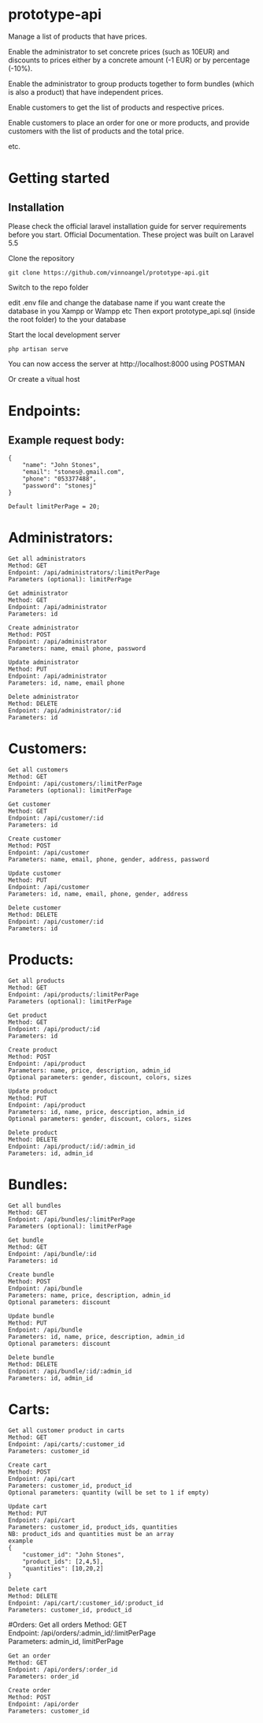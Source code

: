 # prototype-api

Manage a list of products that have prices. 

Enable the administrator to set concrete prices (such as 10EUR) and discounts to prices either by a concrete amount (-1 EUR) or by percentage (-10%). 

Enable the administrator to group products together to form bundles (which is also a product) that have independent prices. 

Enable customers to get the list of products and respective prices. 

Enable customers to place an order for one or more products, and provide customers with the list of products and the total price.

etc.


# Getting started

## Installation 

Please check the official laravel installation guide for server requirements before you start. Official Documentation. These project was built on Laravel 5.5

Clone the repository

	git clone https://github.com/vinnoangel/prototype-api.git

Switch to the repo folder

edit .env file and change the database name if you want
create the database in you Xampp or Wampp etc
Then export prototype_api.sql (inside the root folder) to the your database

Start the local development server

	php artisan serve

You can now access the server at http://localhost:8000 using POSTMAN

Or create a vitual host



# Endpoints:

## Example request body:

	{
		"name": "John Stones",
		"email": "stones@.gmail.com",
		"phone": "053377488",
		"password": "stonesj"
	}

	Default limitPerPage = 20;

# Administrators:
	Get all administrators
	Method: GET  					
	Endpoint: /api/administrators/:limitPerPage	 		
	Parameters (optional): limitPerPage 

	Get administrator
	Method: GET  					
	Endpoint: /api/administrator	 		
	Parameters: id

	Create administrator
	Method: POST  					
	Endpoint: /api/administrator	 		
	Parameters: name, email phone, password

	Update administrator
	Method: PUT  					
	Endpoint: /api/administrator	 		
	Parameters: id, name, email phone

	Delete administrator
	Method: DELETE  					
	Endpoint: /api/administrator/:id	 		
	Parameters: id


# Customers:
	Get all customers
	Method: GET  					
	Endpoint: /api/customers/:limitPerPage	 		
	Parameters (optional): limitPerPage 

	Get customer
	Method: GET  					
	Endpoint: /api/customer/:id	 		
	Parameters: id

	Create customer
	Method: POST  					
	Endpoint: /api/customer	 		
	Parameters: name, email, phone, gender, address, password

	Update customer
	Method: PUT  					
	Endpoint: /api/customer	 		
	Parameters: id, name, email, phone, gender, address

	Delete customer
	Method: DELETE  					
	Endpoint: /api/customer/:id	 		
	Parameters: id


# Products:
	Get all products
	Method: GET  					
	Endpoint: /api/products/:limitPerPage	 		
	Parameters (optional): limitPerPage 

	Get product
	Method: GET  					
	Endpoint: /api/product/:id	 		
	Parameters: id

	Create product
	Method: POST  					
	Endpoint: /api/product	 		
	Parameters: name, price, description, admin_id
	Optional parameters: gender, discount, colors, sizes

	Update product
	Method: PUT  					
	Endpoint: /api/product	 		
	Parameters: id, name, price, description, admin_id
	Optional parameters: gender, discount, colors, sizes

	Delete product
	Method: DELETE  					
	Endpoint: /api/product/:id/:admin_id	 		
	Parameters: id, admin_id


# Bundles:
	Get all bundles
	Method: GET  					
	Endpoint: /api/bundles/:limitPerPage	 		
	Parameters (optional): limitPerPage 

	Get bundle
	Method: GET  					
	Endpoint: /api/bundle/:id	 		
	Parameters: id

	Create bundle
	Method: POST  					
	Endpoint: /api/bundle	 		
	Parameters: name, price, description, admin_id
	Optional parameters: discount

	Update bundle
	Method: PUT  					
	Endpoint: /api/bundle	 		
	Parameters: id, name, price, description, admin_id
	Optional parameters: discount

	Delete bundle
	Method: DELETE  					
	Endpoint: /api/bundle/:id/:admin_id	 		
	Parameters: id, admin_id


# Carts:
	Get all customer product in carts
	Method: GET  					
	Endpoint: /api/carts/:customer_id	 		
	Parameters: customer_id 

	Create cart
	Method: POST  					
	Endpoint: /api/cart	 		
	Parameters: customer_id, product_id
	Optional parameters: quantity (will be set to 1 if empty)

	Update cart
	Method: PUT  					
	Endpoint: /api/cart	 		
	Parameters: customer_id, product_ids, quantities
	NB: product_ids and quantities must be an array
	example 
	{
		"customer_id": "John Stones",
		"product_ids": [2,4,5],
		"quantities": [10,20,2]
	}

	Delete cart
	Method: DELETE  					
	Endpoint: /api/cart/:customer_id/:product_id	 		
	Parameters: customer_id, product_id


	
#Orders:
	Get all orders
	Method: GET  					
	Endpoint: /api/orders/:admin_id/:limitPerPage	 		
	Parameters: admin_id, limitPerPage 

	Get an order
	Method: GET  					
	Endpoint: /api/orders/:order_id	 		
	Parameters: order_id

	Create order
	Method: POST  					
	Endpoint: /api/order	 		
	Parameters: customer_id

